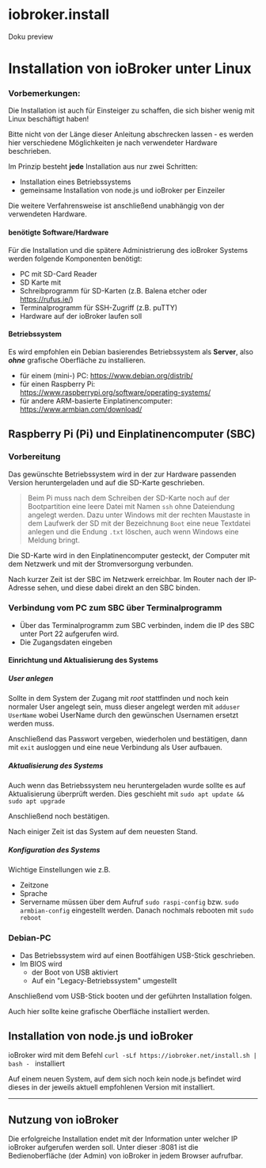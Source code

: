 # iobroker.install
Doku preview



# Installation von ioBroker unter Linux
### Vorbemerkungen:
Die Installation ist auch für Einsteiger zu schaffen, die sich bisher wenig mit Linux beschäftigt haben!

Bitte nicht von der Länge dieser Anleitung abschrecken lassen - es werden hier verschiedene Möglichkeiten je nach verwendeter Hardware beschrieben.

Im Prinzip besteht **jede** Installation aus nur zwei Schritten:
* Installation eines Betriebssystems
* gemeinsame Installation von node.js und ioBroker per Einzeiler

Die weitere Verfahrensweise ist anschließend unabhängig von der verwendeten Hardware.

#### benötigte Software/Hardware
Für die Installation und die spätere Administrierung des ioBroker Systems werden folgende Komponenten benötigt:
* PC mit SD-Card Reader
* SD Karte mit
* Schreibprogramm für SD-Karten (z.B. Balena etcher oder https://rufus.ie/)
* Terminalprogramm für SSH-Zugriff (z.B. puTTY)
* Hardware auf der ioBroker laufen soll

#### Betriebssystem
Es wird empfohlen ein Debian basierendes Betriebssystem als **Server**, also ***ohne*** grafische Oberfläche zu installieren.

* für einem (mini-) PC: https://www.debian.org/distrib/
* für einen Raspberry Pi: https://www.raspberrypi.org/software/operating-systems/
* für andere ARM-basierte Einplatinencomputer: https://www.armbian.com/download/

## Raspberry Pi (Pi) und Einplatinencomputer (SBC)

### Vorbereitung
Das gewünschte Betriebssystem wird in der zur Hardware passenden Version heruntergeladen und auf die SD-Karte geschrieben.

> Beim Pi muss nach dem Schreiben der SD-Karte noch auf der Bootpartition eine 
> leere Datei mit Namen `ssh` ohne Dateiendung angelegt werden. 
> Dazu unter Windows mit der rechten Maustaste in dem Laufwerk der SD mit der 
> Bezeichnung `Boot` eine neue Textdatei anlegen und die Endung `.txt` löschen, 
> auch wenn Windows eine Meldung bringt.

Die SD-Karte wird in den Einplatinencomputer gesteckt, der Computer mit dem Netzwerk und mit der Stromversorgung verbunden.

Nach kurzer Zeit ist der SBC im Netzwerk erreichbar. Im Router nach der IP-Adresse sehen, und diese dabei direkt an den SBC binden.

### Verbindung vom PC zum SBC über Terminalprogramm
* Über das Terminalprogramm zum SBC verbinden, indem die IP des SBC unter Port 22 aufgerufen wird.
* Die Zugangsdaten eingeben

#### Einrichtung und Aktualisierung des Systems
##### User anlegen
Sollte in dem System der Zugang mit *root* stattfinden und noch kein normaler User angelegt sein, muss dieser angelegt werden mit `adduser UserName` wobei UserName durch den gewünschen Usernamen ersetzt werden muss.

Anschließend das Passwort vergeben, wiederholen und bestätigen, dann mit `exit` ausloggen und eine neue Verbindung als User aufbauen.

##### Aktualisierung des Systems
Auch wenn das Betriebssystem neu heruntergeladen wurde sollte es auf Aktualisierung überprüft werden. Dies geschieht mit `sudo apt update && sudo apt upgrade`

Anschließend noch bestätigen.

Nach einiger Zeit ist das System auf dem neuesten Stand.

##### Konfiguration des Systems
Wichtige Einstellungen wie z.B.
* Zeitzone
* Sprache
* Servername
müssen über dem Aufruf `sudo raspi-config` bzw. `sudo armbian-config` eingestellt werden.
Danach nochmals rebooten mit `sudo reboot`

### Debian-PC
* Das Betriebssystem wird auf einen Bootfähigen USB-Stick geschrieben.
* Im BIOS wird
  * der Boot von USB aktiviert 
  * Auf ein "Legacy-Betriebssystem" umgestellt
  
Anschließend vom USB-Stick booten und der geführten Installation folgen.

Auch hier sollte keine grafische Oberfläche installiert werden.

## Installation von node.js und ioBroker

ioBroker wird mit dem Befehl `curl -sLf https://iobroker.net/install.sh | bash - ` installiert

Auf einem neuen System, auf dem sich noch kein node.js befindet wird dieses in der jeweils aktuell empfohlenen Version mit installiert.

---

## Nutzung von ioBroker
Die erfolgreiche Installation endet mit der Information unter welcher IP ioBroker aufgerufen werden soll. Unter dieser <IP>:8081 ist die Bedienoberfläche (der Admin) von ioBroker in jedem Browser aufrufbar.

